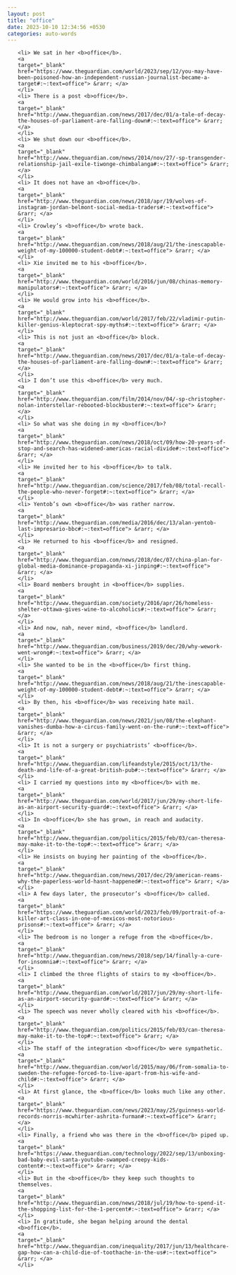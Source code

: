 ```yaml
---
layout: post
title: "office"
date: 2023-10-10 12:34:56 +0530
categories: auto-words
---
```

<ol>

    <li> We sat in her <b>office</b>.
    <a 
    target="_blank" 
    href="https://www.theguardian.com/world/2023/sep/12/you-may-have-been-poisoned-how-an-independent-russian-journalist-became-a-target#:~:text=office"> &rarr; </a>
    </li>
    <li> There is a post <b>office</b>.
    <a 
    target="_blank" 
    href="http://www.theguardian.com/news/2017/dec/01/a-tale-of-decay-the-houses-of-parliament-are-falling-down#:~:text=office"> &rarr; </a>
    </li>
    <li> We shut down our <b>office</b>.
    <a 
    target="_blank" 
    href="http://www.theguardian.com/news/2014/nov/27/-sp-transgender-relationship-jail-exile-tiwonge-chimbalanga#:~:text=office"> &rarr; </a>
    </li>
    <li> It does not have an <b>office</b>.
    <a 
    target="_blank" 
    href="http://www.theguardian.com/news/2018/apr/19/wolves-of-instagram-jordan-belmont-social-media-traders#:~:text=office"> &rarr; </a>
    </li>
    <li> Crowley’s <b>office</b> wrote back.
    <a 
    target="_blank" 
    href="http://www.theguardian.com/news/2018/aug/21/the-inescapable-weight-of-my-100000-student-debt#:~:text=office"> &rarr; </a>
    </li>
    <li> Xie invited me to his <b>office</b>.
    <a 
    target="_blank" 
    href="http://www.theguardian.com/world/2016/jun/08/chinas-memory-manipulators#:~:text=office"> &rarr; </a>
    </li>
    <li> He would grow into his <b>office</b>.
    <a 
    target="_blank" 
    href="http://www.theguardian.com/world/2017/feb/22/vladimir-putin-killer-genius-kleptocrat-spy-myths#:~:text=office"> &rarr; </a>
    </li>
    <li> This is not just an <b>office</b> block.
    <a 
    target="_blank" 
    href="http://www.theguardian.com/news/2017/dec/01/a-tale-of-decay-the-houses-of-parliament-are-falling-down#:~:text=office"> &rarr; </a>
    </li>
    <li> I don’t use this <b>office</b> very much.
    <a 
    target="_blank" 
    href="http://www.theguardian.com/film/2014/nov/04/-sp-christopher-nolan-interstellar-rebooted-blockbuster#:~:text=office"> &rarr; </a>
    </li>
    <li> So what was she doing in my <b>office</b>?
    <a 
    target="_blank" 
    href="http://www.theguardian.com/news/2018/oct/09/how-20-years-of-stop-and-search-has-widened-americas-racial-divide#:~:text=office"> &rarr; </a>
    </li>
    <li> He invited her to his <b>office</b> to talk.
    <a 
    target="_blank" 
    href="http://www.theguardian.com/science/2017/feb/08/total-recall-the-people-who-never-forget#:~:text=office"> &rarr; </a>
    </li>
    <li> Yentob’s own <b>office</b> was rather narrow.
    <a 
    target="_blank" 
    href="http://www.theguardian.com/media/2016/dec/13/alan-yentob-last-impresario-bbc#:~:text=office"> &rarr; </a>
    </li>
    <li> He returned to his <b>office</b> and resigned.
    <a 
    target="_blank" 
    href="http://www.theguardian.com/news/2018/dec/07/china-plan-for-global-media-dominance-propaganda-xi-jinping#:~:text=office"> &rarr; </a>
    </li>
    <li> Board members brought in <b>office</b> supplies.
    <a 
    target="_blank" 
    href="http://www.theguardian.com/society/2016/apr/26/homeless-shelter-ottawa-gives-wine-to-alcoholics#:~:text=office"> &rarr; </a>
    </li>
    <li> And now, nah, never mind, <b>office</b> landlord.
    <a 
    target="_blank" 
    href="http://www.theguardian.com/business/2019/dec/20/why-wework-went-wrong#:~:text=office"> &rarr; </a>
    </li>
    <li> She wanted to be in the <b>office</b> first thing.
    <a 
    target="_blank" 
    href="http://www.theguardian.com/news/2018/aug/21/the-inescapable-weight-of-my-100000-student-debt#:~:text=office"> &rarr; </a>
    </li>
    <li> By then, his <b>office</b> was receiving hate mail.
    <a 
    target="_blank" 
    href="http://www.theguardian.com/news/2021/jun/08/the-elephant-vanishes-dumba-how-a-circus-family-went-on-the-run#:~:text=office"> &rarr; </a>
    </li>
    <li> It is not a surgery or psychiatrists’ <b>office</b>.
    <a 
    target="_blank" 
    href="http://www.theguardian.com/lifeandstyle/2015/oct/13/the-death-and-life-of-a-great-british-pub#:~:text=office"> &rarr; </a>
    </li>
    <li> I carried my questions into my <b>office</b> with me.
    <a 
    target="_blank" 
    href="http://www.theguardian.com/world/2017/jun/29/my-short-life-as-an-airport-security-guard#:~:text=office"> &rarr; </a>
    </li>
    <li> In <b>office</b> she has grown, in reach and audacity.
    <a 
    target="_blank" 
    href="http://www.theguardian.com/politics/2015/feb/03/can-theresa-may-make-it-to-the-top#:~:text=office"> &rarr; </a>
    </li>
    <li> He insists on buying her painting of the <b>office</b>.
    <a 
    target="_blank" 
    href="http://www.theguardian.com/news/2017/dec/29/american-reams-why-the-paperless-world-hasnt-happened#:~:text=office"> &rarr; </a>
    </li>
    <li> A few days later, the prosecutor’s <b>office</b> called.
    <a 
    target="_blank" 
    href="https://www.theguardian.com/world/2023/feb/09/portrait-of-a-killer-art-class-in-one-of-mexicos-most-notorious-prisons#:~:text=office"> &rarr; </a>
    </li>
    <li> The bedroom is no longer a refuge from the <b>office</b>.
    <a 
    target="_blank" 
    href="http://www.theguardian.com/news/2018/sep/14/finally-a-cure-for-insomnia#:~:text=office"> &rarr; </a>
    </li>
    <li> I climbed the three flights of stairs to my <b>office</b>.
    <a 
    target="_blank" 
    href="http://www.theguardian.com/world/2017/jun/29/my-short-life-as-an-airport-security-guard#:~:text=office"> &rarr; </a>
    </li>
    <li> The speech was never wholly cleared with his <b>office</b>.
    <a 
    target="_blank" 
    href="http://www.theguardian.com/politics/2015/feb/03/can-theresa-may-make-it-to-the-top#:~:text=office"> &rarr; </a>
    </li>
    <li> The staff of the integration <b>office</b> were sympathetic.
    <a 
    target="_blank" 
    href="http://www.theguardian.com/world/2015/may/06/from-somalia-to-sweden-the-refugee-forced-to-live-apart-from-his-wife-and-child#:~:text=office"> &rarr; </a>
    </li>
    <li> At first glance, the <b>office</b> looks much like any other.
    <a 
    target="_blank" 
    href="https://www.theguardian.com/news/2023/may/25/guinness-world-records-norris-mcwhirter-ashrita-furman#:~:text=office"> &rarr; </a>
    </li>
    <li> Finally, a friend who was there in the <b>office</b> piped up.
    <a 
    target="_blank" 
    href="https://www.theguardian.com/technology/2022/sep/13/unboxing-bad-baby-evil-santa-youtube-swamped-creepy-kids-content#:~:text=office"> &rarr; </a>
    </li>
    <li> But in the <b>office</b> they keep such thoughts to themselves.
    <a 
    target="_blank" 
    href="http://www.theguardian.com/news/2018/jul/19/how-to-spend-it-the-shopping-list-for-the-1-percent#:~:text=office"> &rarr; </a>
    </li>
    <li> In gratitude, she began helping around the dental <b>office</b>.
    <a 
    target="_blank" 
    href="http://www.theguardian.com/inequality/2017/jun/13/healthcare-gap-how-can-a-child-die-of-toothache-in-the-us#:~:text=office"> &rarr; </a>
    </li>